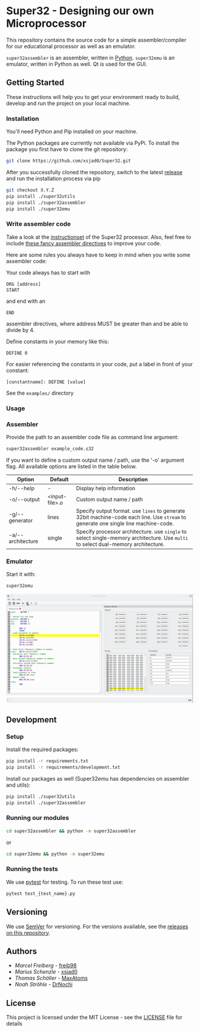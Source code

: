 # Super32 - Designing our own Microprocessor

This repository contains the source code for a simple assembler/compiler for our educational processor as well as an emulator.

`super32assembler` is an assembler, written in [Python](https://www.python.org/).
`super32emu` is an emulator, written in Python as well. Qt is used for the GUI.

## Getting Started

These instructions will help you to get your environment ready to build, develop and run the project on your local machine.

### Installation

You'll need Python and Pip installed on your machine.

The Python packages are currently not available via PyPi.
To install the package you first have to clone the git repository:

```Bash
git clone https://github.com/xsjad0/Super32.git
```

After you successfully cloned the repository, switch to the latest [release](https://github.com/Projektstudium-Mikroprozessor/Super32) and run the installation process via pip

```Bash
git checkout X.Y.Z
pip install ./super32utils
pip install ./super32assembler
pip install ./super32emu
```

### Write assembler code

Take a look at the [instructionset](super32assembler/instructionset.json) of the Super32 processor.
Also, feel free to include [these fancy assembler directives](super32assembler/preprocessor/asmdirectives.py) to improve your code.

Here are some rules you always have to keep in mind when you write some assembler code:

Your code always has to start with

```Assembler
ORG [address]
START
```

and end with an

```Assembler
END
```

assembler directives, where address MUST be greater than and be able to divide by 4.

Define constants in your memory like this:

```Assembler
DEFINE 0
```

For easier referencing the constants in your code, put a label in front of your constant:

```Assembler
[constantname]: DEFINE [value]
```

See the `examples/` directory

### Usage

### Assembler

Provide the path to an assembler code file as command line argument:

```Bash
super32assembler example_code.s32
```

If you want to define a custom output name / path, use the '-o' argument flag.
All available options are listed in the table below.

Option | Default | Description
-|-|-
-h/--help | - | Display help information
-o/--output | \<input-file\>.o | Custom output name / path
-g/--generator | lines | Specify output format. use ```lines``` to generate 32bit machine-code each line. Use ```stream``` to generate one single line machine-code.
-a/--architecture | single | Specify processor architecture. use ```single``` to select single-memory architecture. Use ```multi``` to select dual-memory architecture.

### Emulator

Start it with:

```Bash
super32emu
```

![Super32Emu](emulator.gif)

## Development

### Setup

Install the required packages:

```Bash
pip install -r requirements.txt
pip install -r requirements/development.txt
```

Install our packages as well (Super32emu has dependencies on assembler and utils):

```Bash
pip install ./super32utils
pip install ./super32assembler
```

### Running our modules

```Bash
cd super32assembler && python -m super32assembler
```

or

```Bash
cd super32emu && python -m super32emu
```

### Running the tests

We use [pytest](https://docs.pytest.org/en/latest/) for testing.
To run these test use:

```Bash
pytest test_{test_name}.py
```

## Versioning

We use [SemVer](http://semver.org/) for versioning.
For the versions available, see the [releases on this repository](https://github.com/Projektstudium-Mikroprozessor/Super32/releases).

## Authors

- *Marcel Freiberg* - [freib98](https://github.com/freib98)
- *Marius Schenzle* - [xsjad0](https://github.com/xsjad0)
- *Thomas Schöller* - [MaxAtoms](https://github.com/MaxAtoms)
- *Noah Ströhle* - [DrNochi](https://github.com/DrNochi)

## License

This project is licensed under the MIT License - see the [LICENSE](LICENSE) file for details
